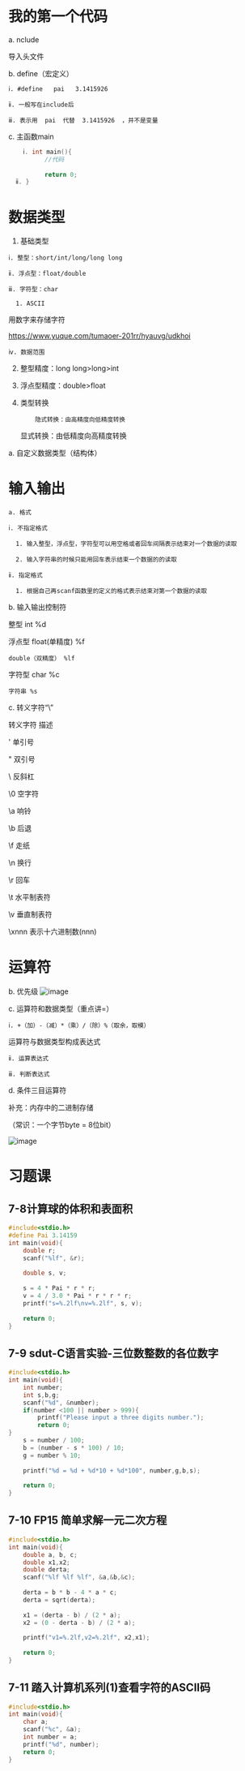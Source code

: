 # 我的第一个代码
  a. nclude
 
导入头文件

  b. define（宏定义）
  
    ⅰ. #define   pai   3.1415926
    
    ⅱ. 一般写在include后 
    
    ⅲ. 表示用  pai  代替  3.1415926  ，并不是变量
    
  c. 主函数main
  ```c++
      ⅰ. int main(){
            //代码
        	
            return 0;
    ⅱ. }
  ```
  # 数据类型
  1. 基础类型
  
    ⅰ. 整型：short/int/long/long long
    
    ⅱ. 浮点型：float/double
    
    ⅲ. 字符型：char
    
      1. ASCII
      
用数字来存储字符

https://www.yuque.com/tumaoer-201rr/hyauvg/udkhoi

    ⅳ. 数据范围
    
2. 整型精度：long long>long>int

3. 浮点型精度：double>float

4. 类型转换

           隐式转换：由高精度向低精度转换
           
    显式转换：由低精度向高精度转换
    
  a. 自定义数据类型（结构体）
  # 输入输出
    a. 格式
    
    ⅰ. 不指定格式
    
      1. 输入整型，浮点型，字符型可以用空格或者回车间隔表示结束对一个数据的读取
      
      2. 输入字符串的时候只能用回车表示结束一个数据的的读取
      
    ⅱ. 指定格式
    
      1. 根据自己再scanf函数里的定义的格式表示结束对第一个数据的读取
      
  b. 输入输出控制符

整型	int	%d

浮点型	float(单精度)	%f

	double（双精度）	%lf
  
字符型	char	%c

	字符串	%s
  
  c. 转义字符“\”
  
转义字符	描述

\'	单引号

\"	双引号

\\	反斜杠

\0	空字符

\a	响铃

\b	后退

\f	走纸

\n	换行

\r	回车

\t	水平制表符

\v	垂直制表符

\xnnn	表示十六进制数(nnn)
# 运算符
  b. 优先级
![image](https://user-images.githubusercontent.com/109082987/223956955-4dd66c39-b563-4567-9b00-398309d08ea9.png)

  c. 运算符和数据类型（重点讲=）
  
    ⅰ. +（加）-（减）*（乘）/（除）%（取余，取模）
    
运算符与数据类型构成表达式

    ⅱ. 运算表达式
    
    ⅲ. 判断表达式
    
  d. 条件三目运算符
  
补充：内存中的二进制存储

（常识：一个字节byte = 8位bit）

![image](https://user-images.githubusercontent.com/109082987/223957141-c98655bc-2e3b-4ed5-a51d-1d75c7cfe14e.png)

# 习题课

## 7-8计算球的体积和表面积
```C
#include<stdio.h>
#define Pai 3.14159
int main(void){
    double r;
    scanf("%lf", &r);
    
    double s, v;
    
    s = 4 * Pai * r * r;
    v = 4 / 3.0 * Pai * r * r * r;
    printf("s=%.2lf\nv=%.2lf", s, v);
    
    return 0;
}
```
## 7-9 sdut-C语言实验-三位数整数的各位数字
```C
#include<stdio.h>
int main(void){
    int number;
    int s,b,g;
    scanf("%d", &number);
    if(number <100 || number > 999){
        printf("Please input a three digits number.");
        return 0;
}
    s = number / 100;
    b = (number - s * 100) / 10;
    g = number % 10;
    
    printf("%d = %d + %d*10 + %d*100", number,g,b,s);
    
    return 0;
}
```
## 7-10 FP15 简单求解一元二次方程
```C
#include<stdio.h>
int main(void){
    double a, b, c;
    double x1,x2;
    double derta;
    scanf("%lf %lf %lf", &a,&b,&c);
    
    derta = b * b - 4 * a * c;
    derta = sqrt(derta);
    
    x1 = (derta - b) / (2 * a);
    x2 = (0 - derta - b) / (2 * a);
    
    printf("v1=%.2lf,v2=%.2lf", x2,x1);
    
    return 0;
}
```
## 7-11 踏入计算机系列(1)查看字符的ASCII码
```C
#include<stdio.h>
int main(void){
    char a;
    scanf("%c", &a);
    int number = a;
    printf("%d", number);
    return 0;
}
```
